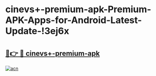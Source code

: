 # cinevs+-premium-apk-Premium-APK-Apps-for-Android-Latest-Update-!3ej6x

# <h2><a href="https://m8f1qf.esa.edu.pl?title=cinevs+-premium-apk&ref=3ej6x">🔗👉 🔴 cinevs+-premium-apk</a></h2>

[![acn](https://github.com/user-attachments/assets/0f9c940e-d8b0-45ae-aac7-cd30a18b3e1c)](https://m8f1qf.esa.edu.pl?title=cinevs+-premium-apk&ref=3ej6x)

